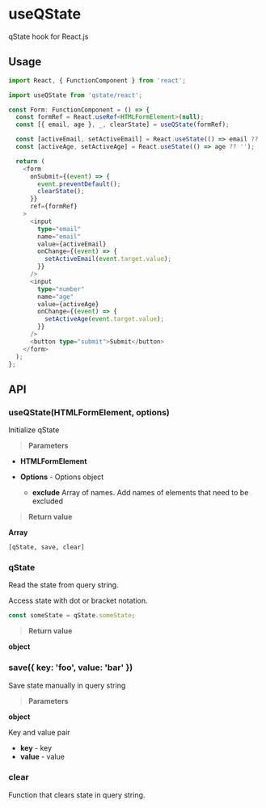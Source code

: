 # useQState

qState hook for React.js

## Usage

```ts
import React, { FunctionComponent } from 'react';

import useQState from 'qstate/react';

const Form: FunctionComponent = () => {
  const formRef = React.useRef<HTMLFormElement>(null);
  const [{ email, age }, _, clearState] = useQState(formRef);

  const [activeEmail, setActiveEmail] = React.useState(() => email ?? '');
  const [activeAge, setActiveAge] = React.useState(() => age ?? '');

  return (
    <form
      onSubmit={(event) => {
        event.preventDefault();
        clearState();
      }}
      ref={formRef}
    >
      <input
        type="email"
        name="email"
        value={activeEmail}
        onChange={(event) => {
          setActiveEmail(event.target.value);
        }}
      />
      <input
        type="number"
        name="age"
        value={activeAge}
        onChange={(event) => {
          setActiveAge(event.target.value);
        }}
      />
      <button type="submit">Submit</button>
    </form>
  );
};
```

## API

### useQState(HTMLFormElement, options)

Initialize qState

> **Parameters**

- **HTMLFormElement**

- **Options** - Options object

  - **exclude** Array of names. Add names of elements that need to be excluded

> **Return value**

**Array**

`[qState, save, clear]`

### qState

Read the state from query string.

Access state with dot or bracket notation.

```ts
const someState = qState.someState;
```

> **Return value**

**object**

### save({ key: 'foo', value: 'bar' })

Save state manually in query string

> **Parameters**

**object**

Key and value pair

- **key** - key
- **value** - value

### clear

Function that clears state in query string.
